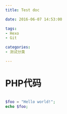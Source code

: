 ```yaml
---
title: Test doc

date: 2016-06-07 14:53:00

tags:
- Hexo
- Git

categories:
- 测试分类

---
```


# PHP代码
```php

$foo = "Hello world!";
echo $foo;

```

